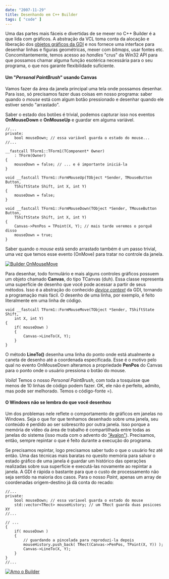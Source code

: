 ```yaml
---
date: "2007-11-29"
title: Desenhando em C++ Builder
tags: [ "code" ]
---
```

Uma das partes mais fáceis e divertidas de se mexer no C++ Builder é a que lida com gráficos. A abstração da VCL toma conta da alocação e liberação dos [objetos gráficos da GDI](http://msdn.microsoft.com/library/en-us/sysinfo/base/gdi_objects.asp) e nos fornece uma interface para desenhar linhas e figuras geométricas, mexer com _bitmaps_, usar fontes etc. Concomitantemente, temos acesso ao _handles_ "crus" da Win32 API para que possamos chamar alguma função esotérica necessária para o seu programa, o que nos garante flexibilidade suficiente.

#### Um "_Personal PaintBrush_" usando Canvas

Vamos fazer da área da janela principal uma tela onde possamos desenhar. Para isso, só precisamos fazer duas coisas em nosso programa: saber quando o _mouse_ está com algum botão pressionado e desenhar quando ele estiver sendo "arrastado".

Saber o estado dos botões é trivial, podemos capturar isso nos eventos **OnMouseDown** e **OnMouseUp** e guardar em alguma variável.

```
//...
private:
	bool mouseDown; // essa variável guarda o estado do mouse...
//...

__fastcall TForm1::TForm1(TComponent* Owner)
	: TForm(Owner)
{
	mouseDown = false; // ... e é importante iniciá-la
}

void __fastcall TForm1::FormMouseUp(TObject *Sender, TMouseButton Button,
	TShiftState Shift, int X, int Y)
{
	mouseDown = false;
}

void __fastcall TForm1::FormMouseDown(TObject *Sender, TMouseButton Button,
	TShiftState Shift, int X, int Y)
{
	Canvas->PenPos = TPoint(X, Y); // mais tarde veremos o porquê disso
	mouseDown = true;
} 

```

Saber quando o _mouse_ está sendo arrastado também é um passo trivial, uma vez que temos esse evento (OnMove) para tratar no controle da janela.

[![Builder OnMouseMove](/images/biH37HA.png)](/images/biH37HA.png)

Para desenhar, todo formulário e mais alguns controles gráficos possuem um objeto chamado **Canvas**, do tipo TCanvas (duh). Essa classe representa uma superfície de desenho que você pode acessar a partir de seus métodos. Isso é a abstração do conhecido _[device context](http://www.google.com/search?q=device+context+site%3Amsdn.microsoft.com)_ da GDI, tornando a programação mais fácil. O desenho de uma linha, por exemplo, é feito literalmente em uma linha de código.

```
void __fastcall TForm1::FormMouseMove(TObject *Sender, TShiftState Shift,
	int X, int Y)
{
	if( mouseDown )
	{
		Canvas->LineTo(X, Y);
	}
} 

```

O método **LineTo()** desenha uma linha do ponto onde está atualmente a caneta de desenho até a coordenada especificada. Esse é o motivo pelo qual no evento OnMouseDown alteramos a propriedade **PenPos** do Canvas para o ponto onde o usuário pressiona o botão do mouse.

_Voila_! Temos o nosso _Personal PaintBrush_, com toda a tosquisse que menos de 10 linhas de código podem fazer. OK, ele não é perfeito, admito, mas pode ser melhorado. Temos o código-fonte =).

#### O Windows não se lembra do que você desenhou

Um dos problemas nele reflete o comportamento de gráficos em janelas no Windows. Seja o que for que tenhamos desenhado sobre uma janela, seu conteúdo é perdido ao ser sobrescrito por outra janela. Isso porque a memória de vídeo da área de trabalho é compartilhada entre todas as janelas do sistema (isso muda com o advento do ["Avalon"](http://en.wikipedia.org/wiki/Windows_Presentation_Foundation)). Precisamos, então, sempre repintar o que é feito durante a execução do programa.

Se precisamos repintar, logo precisamos saber tudo o que o usuário fez até então. Uma das técnicas mais baratas no quesito memória para salvar o estado gráfico de uma janela é guardar um histórico das operações realizadas sobre sua superfície e executá-las novamente ao repintar a janela. A GDI é rápida o bastante para que o custo de processamento não seja sentido na maioria dos casos. Para o nosso _Paint_, apenas um array de coordenadas origem-destino já dá conta do recado:

```
//...
private:
	bool mouseDown; // essa variavel guarda o estado do mouse
	std::vector<TRect> mouseHistory; // um TRect guarda duas posicoes XY
//...

// ...
{
	if( mouseDown )
	{
		// guardando a pincelada para reproduzi-la depois
		mouseHistory.push_back( TRect(Canvas->PenPos, TPoint(X, Y)) );
		Canvas->LineTo(X, Y);
	}
}
//... 

```

[![Amo o Builder](/images/HGbLN0n.gif)](/images/HGbLN0n.gif)
